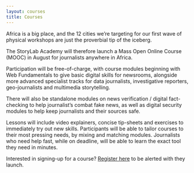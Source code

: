 ```yaml
---
layout: courses
title: Courses
---
```


Africa is a big place, and the 12 cities we’re targeting for our first wave of physical workshops are just the proverbial tip of the iceberg. 
 
The StoryLab Academy will therefore launch a Mass Open Online Course (MOOC) in August for journalists anywhere in Africa.
 
Participation will be free-of-charge, with course modules beginning with Web Fundamentals to give basic digital skills for newsrooms, alongside more advanced specialist tracks for data journalists, investigative reporters, geo-journalists and multimedia storytelling.
 
There will also be standalone modules on news verification / digital fact-checking to help journalist’s combat fake news, as well as digital security modules to help keep journalists and their sources safe.
 
Lessons will include video explainers, concise tip-sheets and exercises to immediately try out new skills. Participants will be able to tailor courses to their most pressing needs, by mixing and matching modules. Journalists who need help fast, while on deadline, will be able to learn the exact tool they need in minutes.
 
Interested in signing-up for a course? [Register here](/registration) to be alerted with they launch.
